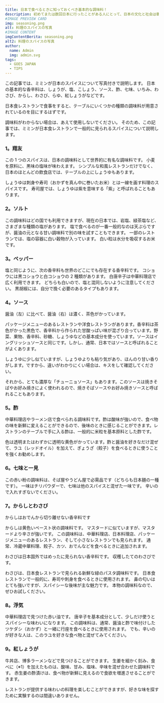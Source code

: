```yaml
---
title: 日本で食べるときに知っておくべき基本的な調味料！
description: 初めてまたは数回日本に行ったことがある人にとって、日本の文化と社会は衝撃的です。 そこで今回は、旅行を楽しく、トラブルを避けるために、日本に旅行する前に知っておくべき15のことを話し合います。
#IMAGE PREVIEW CARD
img: seasoning.png
alt: 料理のスパイスの写真
#IMAGE CONTENT
imgContentBerita: seasoning.png
alt2: 料理のスパイスの写真
author:
  name: Admin
  img: admin.svg
tags:
  - GOES JAPAN
  - TIPS
---
```


この記事では、ミミンが日本のスパイスについて写真付きで説明します。 日本の基本的な香辛料は、しょうが、塩、こしょう、ソース、酢、七味、いちみ、わさび、からし、わさび、らゆ、紅しょうがなどです。

日本食レストランで食事をすると、テーブルにいくつかの種類の調味料が用意されているのを目にするはずです。

調味料がわからない場合は、あえて使用しないでください。
そのため、この記事では、ミミンが日本食レストランで一般的に見られるスパイスについて説明します。

### 1。翔友

<div class="my-5 hero__img">
  <v-img class="rounded-lg" src="https://content.fun-japan.jp/renewal-prod/cms/articles/content/ce3a3304bc1fffb4e08b6dbeba93588352d7407d.jpg" alt="shoyu"></v-img>
</div>

この 1 つのスパイスは、日本の調味料として世界的に有名な調味料です。 小麦を原料に、黒味の塩味が味わえます。 シンプルな和風レストランだけでなく、日本のほとんどの飲食店では、テーブルの上にしょうゆもあります。

しょうゆは刺身や寿司（おかずを真ん中に巻いたお米）とは一線を画す料理のスパイスです。 寿司屋では、しょうゆは紫を意味する「紫」と呼ばれることもあります。

### 2。ソルト

<div class="my-5 hero__img">
  <v-img class="rounded-lg" src="https://cdn0-production-images-kly.akamaized.net/JnwgDPTdJ4__1BOGe9My4O1IrvE=/640x360/smart/filters:quality(75):strip_icc():format(jpeg)/kly-media-production/medias/2856387/original/099852800_1563416105-iStock-1051727580.jpg" alt="garam"></v-img>
</div>

この調味料はどの国でも利用できますが、現在の日本では、岩塩、緑茶塩など、さまざまな種類の塩があります。 塩で食べるのが一番一般的なのは天ぷらですが、醤油の元となる甘い調味料で別の味を試すこともできます。
一部のレストランでは、塩の容器に白い穀物が入っています。 白い粒は水分を吸収するお米です。

### 3。ペッパー

塩と同じように、次の香辛料も世界のどこにでも存在する香辛料です。 コショウには黒コショウと白コショウの 2 種類があります。 白唐辛子は中華料理店で広く利用できます。 どちらも白いので、塩と混同しないように注意してください。 黒胡椒には、自分で挽く必要のあるタイプもあります。

### 4。ソース

<div class="my-5 hero__img">
  <v-img class="rounded-lg" src="https://resources.matcha-jp.com/archive_files/jp/2016/01/jword_tyomiryo_20160118c-700x466.jpg
" alt="garam"></v-img>
</div>

醤油（左）に比べて、醤油（右）は濃く、茶色がかっています。

パッケージメニューのあるレストランや洋食レストランがあります。香辛料は茶色がかった黒色で、香辛料から作られた甘酸っぱい味が混ざり合っています。野菜、果物、香辛料、砂糖、しょうゆなどの基本成分を使っています。ソースはイングリッシュソースと同じです。しかし、通常、日本ではソースと呼ばれることがよくあります。

しょうゆに少し似ていますが、しょうゆよりも粘り気があり、ほんのり甘い香りがします。ですから、違いがわかりにくい場合は、キスをして確認してください。

それから、とても濃厚な「チューニョソース」もあります。このソースは焼きそばやお好み焼きによく使われるので、焼きそばソースやお好み焼きソースと呼ばれることもあります。

### 5。酢

中華料理店やラーメン店で食べられる調味料です。酢は酸味が強いので、食べ物の味を新鮮に変えることができるので、後味のときに感じることができます。レストランのテーブルで手に入る酢は、一般的に米粒を基本原料とした酢です。

色は透明またはわずかに透明な黄色がかっています。酢と醤油を好きなだけ混ぜて、ラユ（レッドオイル）を加えて、ぎょうざ（餃子）を食べるときに使うことを強くお勧めします。

### 6。七味と一見

<div class="my-5 hero__img">
  <v-img class="rounded-lg" src="https://www.japanesefoodguide.com/wp-content/uploads/2021/06/shichimi-togarashi-japan-1024x683.jpg.webp
" alt="shicimi"></v-img>
</div>

この赤い粉の調味料は、そば屋やうどん屋で必需品です（どちらも日本麺の一種です）。 一味はチリパウダーで、七味は他のスパイスと混ぜた一味です。 辛いので入れすぎないでください。

### 7。からしとわさび

<div class="my-5 hero__img">
  <v-img class="rounded-lg" src="https://asset.kompas.com/crops/ymY8i6zfvGYCwUdJ05EiOQFbEes=/0x24:1000x691/750x500/data/photo/2018/02/18/1265482732.jpg" alt="wasabi"></v-img>
</div>

からしはおでんから切り離せない香辛料です

からしは黄色いペースト状の調味料です。 マスタードに似ていますが、マスタードより辛さが強いです。 この調味料は、中華料理店、日本料理店、パッケージメニューのあるレストラン、そして小さなレストランでも見られます。 通常、冷蔵中華料理、餃子、カツ、おでんなどを食べるときに追加されます。

わさびは日本国外ではめったに見られない香辛料です。 収穫したてのわさびです。

わさびは、日本食レストランで見られる新鮮な緑のパスタ調味料です。 日本食レストランで一般的に、寿司や刺身を食べるときに使用されます。 鼻の匂いはとても強いですが、スパイシーな後味が主な魅力です。 本物の調味料なので、ぜひお試しください。

### 8。浮気

<div class="my-5 hero__img">
  <v-img class="rounded-lg" src="https://www.wandercooks.com/wp-content/uploads/2020/12/japanese-rayu-chilli-oil-la-yu-ft-1.jpg" alt="rayu"></v-img>
</div>

中華料理店で見つけた赤い油です。 唐辛子を基本成分として、少しだけ使うとスパイシーな味わいになります。 この調味料は、通常、醤油と酢で味付けしたツケダシ（おかず）と一緒に行座を食べるときに使用されます。 でも、辛いのが好きな人は、このラユを好きな食べ物と混ぜてみてください。

### 9。紅しょうが

<div class="my-5 hero__img">
  <v-img class="rounded-lg" src="https://cf.shopee.co.id/file/9ef5e6ab7135eb3ce6191e856b0f8d75"></v-img>
</div>

牛丼店、博多ラーメンなどで見つけることができます。 生姜を細かく刻み、食べに（※1）を加えたものは、酸味、甘み、塩味、辛味を混ぜ合わせた調味料です。 赤生姜の酢漬けは、食べ物が新鮮に見えるので食欲を増進させることができます。

レストランが提供する味わいの料理を楽しむことができますが、好きな味を探すために実験するのは間違いありません。
